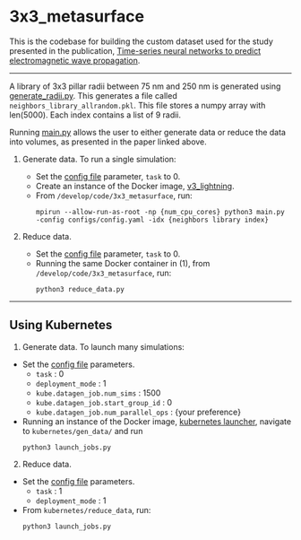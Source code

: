 # 3x3_metasurface

This is the codebase for building the custom dataset used for the study presented in the publication, [Time-series neural networks to predict electromagnetic wave propagation](https://www.spiedigitallibrary.org/conference-proceedings-of-spie/13042/1304206/Time-series-neural-networks-to-predict-electromagnetic-wave-propagation/10.1117/12.3013488.full).

__________________________________


A library of 3x3 pillar radii between 75 nm and 250 nm is generated using [generate_radii.py](radii/generate_radii.py). This generates a file called `neighbors_library_allrandom.pkl`. This file stores a numpy array with len(5000). Each index contains a list of 9 radii. 

Running [main.py](main.py) allows the user to either generate data or reduce the data into volumes, as presented in the paper linked above.

1. Generate data. To run a single simulation:

   - Set the [config file](configs/config.yaml) parameter, `task` to 0.
   - Create an instance of the Docker image, [v3_lightning](https://hub.docker.com/layers/kovaleskilab/meep/v3_lightning/images/sha256-e550d12e2c85e095e8fd734eedba7104e9561e86e73aac545614323fda93efb2?context=repo).
   - From `/develop/code/3x3_metasurface`, run:
     ```
     mpirun --allow-run-as-root -np {num_cpu_cores} python3 main.py -config configs/config.yaml -idx {neighbors library index}
     ```

2. Reduce data.

   - Set the [config file](configs/config.yaml) parameter, `task` to 0.
   - Running the same Docker container in (1), from `/develop/code/3x3_metasurface`, run:
     ```
     python3 reduce_data.py
     ```

____________________________________
## Using Kubernetes

1. Generate data. To launch many simulations:

  - Set the [config file](configs/config.yaml) parameters.
    - `task` : 0
    - `deployment_mode` : 1
    - `kube.datagen_job.num_sims` : 1500
    - `kube.datagen_job.start_group_id` : 0
    - `kube.datagen_job.num_parallel_ops` : {your preference}
  - Running an instance of the Docker image, [kubernetes launcher](https://hub.docker.com/layers/kovaleskilab/meep_ml/launcher/images/sha256-464ec5f4310603229e96b5beae9355055e2fb2de2027539c3d6bef94b7b5a4f1?context=repo), navigate to `kubernetes/gen_data/` and run
    ```
    python3 launch_jobs.py
    ```
    
2. Reduce data.

  - Set the [config file](configs/config.yaml) parameters.
     - `task` : 1
     - `deployment_mode` : 1
  - From `kubernetes/reduce_data`, run:
     ```
     python3 launch_jobs.py
     ```
    
